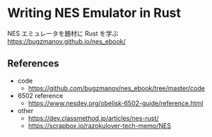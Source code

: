 # Writing NES Emulator in Rust

NES エミュレータを題材に Rust を学ぶ
https://bugzmanov.github.io/nes_ebook/

## References
* code
  * https://github.com/bugzmanov/nes_ebook/tree/master/code
* 6502 reference
  * https://www.nesdev.org/obelisk-6502-guide/reference.html
* other
  * https://dev.classmethod.jp/articles/nes-rust/
  * https://scrapbox.io/razokulover-tech-memo/NES
